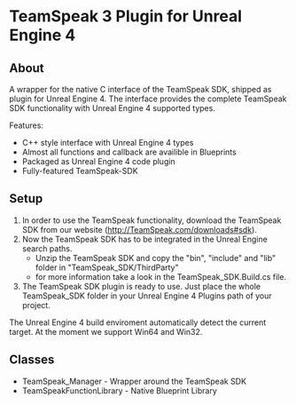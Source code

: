 TeamSpeak 3 Plugin for Unreal Engine 4
======================================

About
-----

A wrapper for the native C interface of the TeamSpeak SDK, shipped as plugin for Unreal Engine 4.
The interface provides the complete TeamSpeak SDK functionality with Unreal Engine 4 supported types.

Features:

* C++ style interface with Unreal Engine 4 types
* Almost all functions and callback are availible in Blueprints
* Packaged as Unreal Engine 4 code plugin
* Fully-featured TeamSpeak-SDK


Setup
-----

1. In order to use the TeamSpeak functionality, download the TeamSpeak SDK from our website (http://TeamSpeak.com/downloads#sdk).
2. Now the TeamSpeak SDK has to be integrated in the Unreal Engine search paths.
   * Unzip the TeamSpeak SDK and copy the "bin", "include" and "lib" folder in "TeamSpeak_SDK/ThirdParty"
   * for more information take a look in the TeamSpeak_SDK.Build.cs file.
3. The TeamSpeak SDK plugin is ready to use. Just place the whole TeamSpeak_SDK folder in your Unreal Engine 4 Plugins path of your project.

The Unreal Engine 4 build enviroment automatically detect the current target.
At the moment we support Win64 and Win32.


Classes
-------

* TeamSpeak_Manager - Wrapper around the TeamSpeak SDK
* TeamSpeakFunctionLibrary - Native Blueprint Library